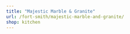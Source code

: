 ```yaml
---
title: "Majestic Marble & Granite"
url: /fort-smith/majestic-marble-and-granite/
shop: kitchen
---
```


